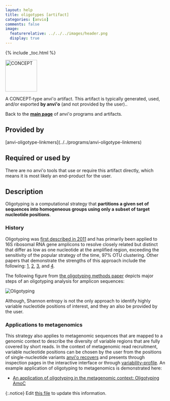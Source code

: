 ```yaml
---
layout: help
title: oligotypes [artifact]
categories: [anvio]
comments: false
image:
  featurerelative: ../../../images/header.png
  display: true
---
```



{% include _toc.html %}


<img src="../../images/icons/CONCEPT.png" alt="CONCEPT" style="width:100px; border:none" />

A CONCEPT-type anvi'o artifact. This artifact is typically generated, used, and/or exported **by anvi'o** (and not provided by the user)..

Back to the **[main page](../../)** of anvi'o programs and artifacts.

## Provided by


<p style="text-align: left" markdown="1"><span class="artifact-p">[anvi-oligotype-linkmers](../../programs/anvi-oligotype-linkmers)</span></p>


## Required or used by


There are no anvi'o tools that use or require this artifact directly, which means it is most likely an end-product for the user.


## Description

Oligotyping is a computational strategy that **partitions a given set of sequences into homogeneous groups using only a subset of target nucleotide positions**. 

### History

Oligotyping was [first described in 2011](https://doi.org/10.1371/journal.pone.0026732) and has primarily been applied to 16S ribosomal RNA gene amplicons to resolve closely related but distinct that differ as low as one nucleotide at the amplified region, exceeding the sensitivity of the popular strategy of the time, 97% OTU clustering. Other papers that demonstrate the strengths of this approach include the following: [1](https://doi.org/10.1111/2041-210X.12114), [2](https://doi.org/10.1073/pnas.1409644111), [3](https://doi.org/10.1038/ismej.2014.195), and [4](https://doi.org/10.3389/fmicb.2014.00568).

The following figure from [the oligotyping methods paper](https://doi.org/10.1111/2041-210X.12114) depicts major steps of an oligotyping analysis for amplicon sequences:

![Oligotyping](../../images/oligotyping.jpg)

Although, Shannon entropy is not the only approach to identify highly variable nucleotide positions of interest, and they an also be provided by the user.

### Applications to metagenomics

This strategy also applies to metagenomic sequences that are mapped to a genomic context to describe the diversity of variable regions that are fully covered by short reads. In the context of metagenomic read recruitment, variable nucleotide positions can be chosen by the user from the positions of single-nucleotide variants [anvi'o recovers](https://merenlab.org/2015/07/20/analyzing-variability/) and presents through inspection pages in the interactive interface or through <span class="artifact-n">[variability-profile](/help/7/artifacts/variability-profile)</span>. An example application of oligotyping to metagenomics is demonstrated here:

* [An application of oligotyping in the metagenomic context: Oligotyping AmoC](https://merenlab.org/2015/12/09/musings-over-commamox/#an-application-of-oligotyping-in-the-metagenomic-context-oligotyping-amoc)

{:.notice}
Edit [this file](https://github.com/merenlab/anvio/tree/master/anvio/docs/artifacts/oligotypes.md) to update this information.

